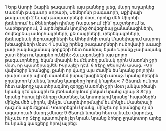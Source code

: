 1 Երբ Ասորի Յաբին թագաւորն այս բաները լսեց, մարդ ուղարկեց Մառոնի թագաւոր Յոբաբի, Սեմերոնի թագաւորի, Աքիփայի թագաւորի 2 եւ այն թագաւորների մօտ, որոնք մեծ Սիդոնի լեռներում եւ Քեներեթի դիմաց Ռաբաթում էին՝ դաշտերում եւ Նաբեթդորում, 3 արեւելեան կողմից ծովեզրեայ քանանացիների, ծովեզրեայ ամորհացիների, քետացիների, փերեզացիների, լեռնաբնակ յեբուսացիների եւ Ահերմոնի տակ Մասեփայում ապրող խեւացիների մօտ: 4 Նրանք իրենց թագաւորների ու ծովափի աւազի չափ բազմաքանակ զօրքերի հետ ճամփայ ելան: Նրանք չափազանց շատ ձիեր ու կառքեր ունէին: Հաւաքուեցին այս բոլոր թագաւորները, եկան միասին եւ մէկտեղ բանակ դրին Մառոնի ջրի մօտ, որ պատերազմեն Իսրայէլի դէմ:
6 Տէրը Յեսուին ասաց. «Մի՛ վախեցիր նրանցից, քանի որ վաղը այս ժամին ես նրանց բոլորին փախուստի պիտի մատնեմ իսրայէլացիների առաջ. նրանց ձիերին ջղակտոր կ՚անես, նրանց կառքերը հրով կ՚այրես»: 7 Յեսուն ու նրա հետ ամբողջ պատերազմող զօրքը Մառոնի ջրի մօտ յանկարծակի նրանց դէմ գնացին եւ լեռնակողմում ընկան նրանց վրայ: 8 Տէրը նրանց Իսրայէլի ձեռքը մատնեց, եւ կոտորելով նրանց՝ հալածեցին մինչեւ մեծ Սիդոն, մինչեւ Մասրեփոթմայիմ եւ մինչեւ Մասեփայի դաշտն արեւելքում: Կոտորեցին նրանց, մինչեւ որ նրանցից ոչ մի ազատուած մարդ չմնաց: 9 Յեսուն նրանց հետ այնպէս վարուեց, ինչպէս որ Տէրը պատուիրել էր նրան. նրանց ձիերը ջղակոտոր արեց եւ նրանց կառքերը հրով այրեց:
